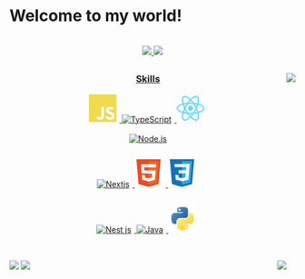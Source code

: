 
# **Welcome to my world!**
</br>

<div align="center">
  <a href="https://github.com/nanasaria">
  <img height="200em" src="https://github-readme-stats.vercel.app/api?username=nanasaria&show_icons=true&theme=radical&include_all_commits=true&count_private=true"/>
  <img height="200em" src="https://github-readme-stats.vercel.app/api/top-langs/?username=nanasaria&layout=compact&langs_count=7&theme=radical"/>
</div>

##

<p align="center">
  <img height="350em" align="right" src="https://media3.giphy.com/media/v1.Y2lkPTc5MGI3NjExMGhhYm53bmU1dnNzbnh0M2NwYmoyNDgzNnY1ang4MGJyN3o2bTlzNCZlcD12MV9pbnRlcm5hbF9naWZfYnlfaWQmY3Q9Zw/ifXKxwJV161o3br4Si/giphy.gif"/>
</p>
<div align="center" style="margin-bottom:"10px";">
  <h3>Skills</h3>
  <img alt="JavaScript" height="50" style="margin-right: 5px;" src="https://raw.githubusercontent.com/devicons/devicon/master/icons/javascript/javascript-plain.svg" />
  <img alt="TypeScript" height="50" style="margin-right: 5px;" src="https://bognarjunior.files.wordpress.com/2018/09/typescript.png" />
  <img alt="React" height="50" style="margin-right: 5px;" src="https://raw.githubusercontent.com/devicons/devicon/master/icons/react/react-original.svg" />
</div>
</br>
<div align="center" style="margin-bottom: 10px;">
  <img alt="Node.js" height="47" style="margin: 0 45px;" src="https://user-images.githubusercontent.com/85569222/218597645-5c340056-21c5-4650-9dbb-df7fac055b67.png" />
</div>
</br>
<div align="center" style="margin-bottom: 10px;">
  <img alt="Nextjs" height="50" style="margin-right: 5px;" src="https://img.icons8.com/fluent-systems-filled/200/FFFFFF/nextjs.png" />
  <img alt="HTML" height="50" style="margin-right: 5px;" src="https://raw.githubusercontent.com/devicons/devicon/master/icons/html5/html5-original.svg" />
  <img alt="CSS" height="50" style="margin-right: 5px;" src="https://raw.githubusercontent.com/devicons/devicon/master/icons/css3/css3-original.svg" />
</div>
</br>
<div align="center">
  <img alt="Nest js" height="50" style="margin-right: 5px;" src="https://github.com/user-attachments/assets/d7734c32-d83e-4714-abdb-b6bad2b38867" />
  <img alt="Java" height="50" style="margin-right: 5px;" src="https://cdn-icons-png.flaticon.com/512/226/226777.png" />
  <img alt="Python" height="50" style="margin-right: 5px;" src="https://raw.githubusercontent.com/devicons/devicon/master/icons/python/python-original.svg" />
</div>
</br>

##
 
<div> 
  <img align="right" height="300em" src="https://media0.giphy.com/media/v1.Y2lkPTc5MGI3NjExc2NsMXR0emRxajI2bTNlcXA3czd4NzdldXR5NnN2eXJvYTE4ZmswdSZlcD12MV9pbnRlcm5hbF9naWZfYnlfaWQmY3Q9Zw/JThrOPi3Iy6pxYMPMP/giphy.gif"/>
  <div>
    <a href = "mailto:nayaranasariasoares@gmail.com"><img height="50em" src="https://img.shields.io/badge/-Gmail-%23333?style=for-the-badge&logo=gmail&logoColor=white" target="_blank"></a>
  <a href="https://www.linkedin.com/in/nayaranasaria" target="_blank"><img height="50em" src="https://img.shields.io/badge/-LinkedIn-%230077B5?style=for-the-badge&logo=linkedin&logoColor=white" target="_blank"></a> 
  </div>
</div>


